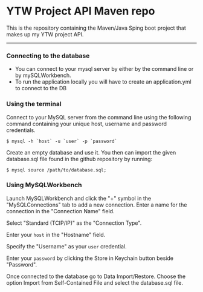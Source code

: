 # YTW Project API Maven repo
This is the repository containing the Maven/Java Sping boot project that makes up my YTW project API.

---

### Connecting to the database
- You can connect to your mysql server by either by the command line or by mySQLWorkbench.
- To run the application locally you will have to create an application.yml to connect to the DB

### Using the terminal
Connect to your MySQL server from the command line using the following command containing your unique host, username and password credentials.

    $ mysql -h `host` -u `user` -p `password`

Create an empty database and use it. You then can import the given database.sql file found in the github repository by running:

    $ mysql source /path/to/database.sql;
    

### Using MySQLWorkbench
Launch MySQLWorkbench and click the "+" symbol in the "MySQLConnections" tab to add a new connection. Enter a name for the connection in the "Connection Name" field. 

Select "Standard (TCIP/IP)" as the "Connection Type".

Enter your `host` in the "Hostname" field.

Specify the "Username" as your `user` credential.

Enter your `password` by clicking the Store in Keychain button beside "Password".

Once connected to the database go to Data Import/Restore. Choose the option Import from Self-Contained File and select the database.sql file.


